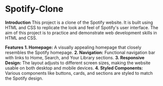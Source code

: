 # Spotify-Clone

**Introduction**
This project is a clone of the Spotify website. It is built using HTML and CSS to replicate the look and feel of Spotify's user interface. The aim of this project is to practice and demonstrate web development skills in HTML and CSS.

**Features**
**1. Homepage:** A visually appealing homepage that closely resembles the Spotify homepage.
**2. Navigation:** Functional navigation bar with links to Home, Search, and Your Library sections.
**3. Responsive Design:** The layout adjusts to different screen sizes, making the website usable on both desktop and mobile devices.
**4. Styled Components:** Various components like buttons, cards, and sections are styled to match the Spotify design.
